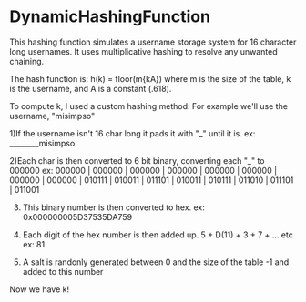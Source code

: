 # DynamicHashingFunction
This hashing function simulates a username storage system for 16 character long usernames. It uses multiplicative hashing to resolve any unwanted chaining.

The hash function is: h(k) = floor(m{kA}) where m is the size of the table, k is the username, and A is a constant (.618).

To compute k, I used a custom hashing method:
  For example we'll use the username, "misimpso"
  
  
  1)If the username isn't 16 char long it pads it with "_" until it is.
    ex: ________misimpso
    
  2)Each char is then converted to 6 bit binary, converting each "_" to 000000
    ex: 000000 | 000000 | 000000 | 000000 | 000000 | 000000 | 000000 | 000000 | 010111 | 010011 | 011101 | 010011 | 010111 | 011010 | 011101 | 011001
    
  3) This binary number is then converted to hex.
    ex: 0x000000005D37535DA759
    
  4) Each digit of the hex number is then added up. 5 + D(11) + 3 + 7 + ... etc
    ex: 81
    
  5) A salt is randonly generated between 0 and the size of the table -1 and added to this number
  
  
  Now we have k!
  
  
